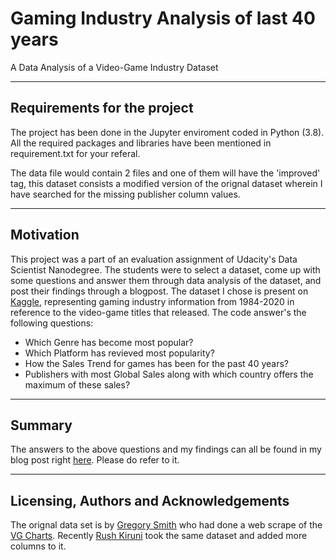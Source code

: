 # Gaming Industry Analysis of last 40 years
A Data Analysis of a Video-Game Industry Dataset

-----------------------------------------------------------------------------------------------------------------------------------------------------------------------------------
## Requirements for the project
The project has been done in the Jupyter enviroment coded in Python (3.8). All the required packages and libraries have been mentioned in requirement.txt for your referal.

The data file would contain 2 files and one of them will have the 'improved' tag, this dataset consists a modified version of the orignal dataset wherein I have searched for the missing publisher column values.

-----------------------------------------------------------------------------------------------------------------------------------------------------------------------------------
## Motivation
This project was a part of an evaluation assignment of Udacity's Data Scientist Nanodegree. The students were to select a dataset, come up with some questions and answer them through data analysis of the dataset, and post their findings through a blogpost. The dataset I chose is present on [Kaggle](https://www.kaggle.com/rush4ratio/video-game-sales-with-ratings), representing gaming industry information from 1984-2020 in reference to the video-game titles that released. The code answer's the following questions:
* Which Genre has become most popular?
* Which Platform has revieved most popularity?
* How the Sales Trend for games has been for the past 40 years?
* Publishers with most Global Sales along with which country offers the maximum of these sales?

-----------------------
## Summary
The answers to the above questions and my findings can all be found in my blog post right [here](). Please do refer to it.

-----------------------
## Licensing, Authors and Acknowledgements
The orignal data set is by [Gregory Smith](https://www.kaggle.com/gregorut/videogamesales) who had done a web scrape of the [VG Charts](vgchartz.com). Recently [Rush Kiruni](https://www.kaggle.com/rush4ratio/video-game-sales-with-ratings) took the same dataset and added more columns to it.

